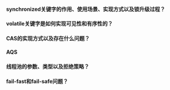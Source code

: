 #### synchronized关键字的作用、使用场景、实现方式以及锁升级过程？

#### volatile关键字是如何实现可见性和有序性的？

#### CAS的实现方式以及存在什么问题？

#### AQS

#### 线程池的参数、类型以及拒绝策略？

#### fail-fast和fail-safe问题？